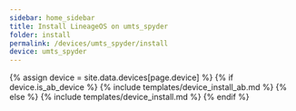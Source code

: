 ```yaml
---
sidebar: home_sidebar
title: Install LineageOS on umts_spyder
folder: install
permalink: /devices/umts_spyder/install
device: umts_spyder
---
```

{% assign device = site.data.devices[page.device] %}
{% if device.is_ab_device %}
{% include templates/device_install_ab.md %}
{% else %}
{% include templates/device_install.md %}
{% endif %}
